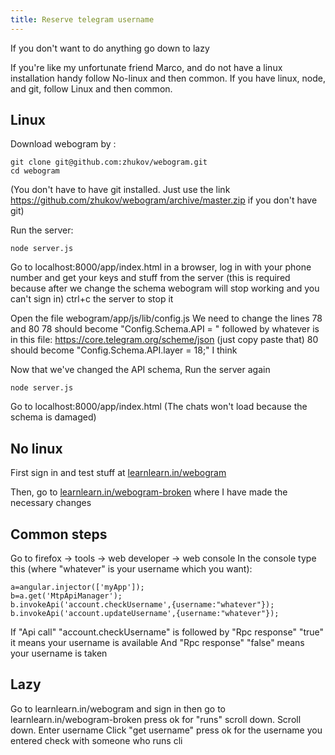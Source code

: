 ```yaml
---
title: Reserve telegram username
---
```


If you don't want to do anything go down to lazy

If you're like my unfortunate friend Marco, and do not have a linux installation handy follow No-linux and then common.
If you have linux, node, and git, follow Linux and then common.

Linux
---

Download webogram by :

    git clone git@github.com:zhukov/webogram.git
    cd webogram

(You don't have to have git installed. Just use the link https://github.com/zhukov/webogram/archive/master.zip if you don't have git)

Run the server: 

    node server.js

Go to localhost:8000/app/index.html in a browser, log in with your phone number and get your keys and stuff from the server (this is required because after we change the schema webogram will stop working and you can't sign in)
ctrl+c the server to stop it

Open the file webogram/app/js/lib/config.js
We need to change the lines 78 and 80
78 should become "Config.Schema.API = " followed by whatever is in this file: https://core.telegram.org/scheme/json (just copy paste that)
80 should become "Config.Schema.API.layer = 18;" I think

Now that we've changed the API schema, 
Run the server again

    node server.js

Go to localhost:8000/app/index.html (The chats won't load because the schema is damaged)


No linux
----
First sign in and test stuff at [learnlearn.in/webogram](http://learnlearn.in/webogram)

Then, go to [learnlearn.in/webogram-broken](http://learnlearn.in/webogram-broken) where I have made the necessary changes


Common steps
----
Go to firefox -> tools -> web developer -> web console
In the console type this (where "whatever" is your username which you want):

	a=angular.injector(['myApp']);
	b=a.get('MtpApiManager');
	b.invokeApi('account.checkUsername',{username:"whatever"});
	b.invokeApi('account.updateUsername',{username:"whatever"});


If "Api call" "account.checkUsername" is followed by "Rpc response" "true" it means your username is available
And "Rpc response" "false" means your username is taken

Lazy
---
Go to learnlearn.in/webogram and sign in 
then go to learnlearn.in/webogram-broken
press ok for "runs"
scroll down.
Scroll down.
Enter username
Click "get username"
press ok for the username you entered
check with someone who runs cli